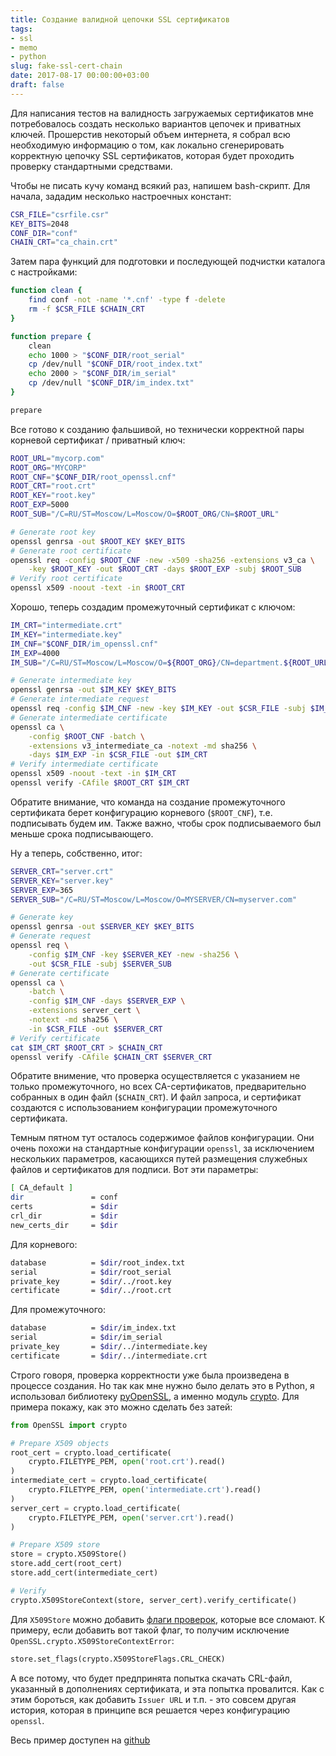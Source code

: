 ```yaml
---
title: Создание валидной цепочки SSL сертификатов
tags:
- ssl
- memo
- python
slug: fake-ssl-cert-chain
date: 2017-08-17 00:00:00+03:00
draft: false
---
```


Для написания тестов на валидность загружаемых сертификатов мне потребовалось создать несколько вариантов
цепочек и приватных ключей. Прошерстив некоторый объем интернета, я собрал всю необходимую информацию о том,
как локально сгенерировать корректную цепочку SSL сертификатов, которая будет проходить проверку стандартными
средствами.

Чтобы не писать кучу команд всякий раз, напишем bash-скрипт. Для начала, зададим несколько настроечных констант:

```bash
CSR_FILE="csrfile.csr"
KEY_BITS=2048
CONF_DIR="conf"
CHAIN_CRT="ca_chain.crt"
```

Затем пара функций для подготовки и последующей подчистки каталога с настройками: 

```bash
function clean {
    find conf -not -name '*.cnf' -type f -delete
    rm -f $CSR_FILE $CHAIN_CRT
}

function prepare {
    clean
    echo 1000 > "$CONF_DIR/root_serial"
    cp /dev/null "$CONF_DIR/root_index.txt"
    echo 2000 > "$CONF_DIR/im_serial"
    cp /dev/null "$CONF_DIR/im_index.txt"
}

prepare
```

Все готово к созданию фальшивой, но технически корректной пары корневой сертификат / приватный ключ:

```bash
ROOT_URL="mycorp.com"
ROOT_ORG="MYCORP"
ROOT_CNF="$CONF_DIR/root_openssl.cnf"
ROOT_CRT="root.crt"
ROOT_KEY="root.key"
ROOT_EXP=5000
ROOT_SUB="/C=RU/ST=Moscow/L=Moscow/O=$ROOT_ORG/CN=$ROOT_URL"

# Generate root key
openssl genrsa -out $ROOT_KEY $KEY_BITS
# Generate root certificate
openssl req -config $ROOT_CNF -new -x509 -sha256 -extensions v3_ca \
    -key $ROOT_KEY -out $ROOT_CRT -days $ROOT_EXP -subj $ROOT_SUB
# Verify root certificate
openssl x509 -noout -text -in $ROOT_CRT
```

Хорошо, теперь создадим промежуточный сертификат с ключом:

```bash
IM_CRT="intermediate.crt"
IM_KEY="intermediate.key"
IM_CNF="$CONF_DIR/im_openssl.cnf"
IM_EXP=4000
IM_SUB="/C=RU/ST=Moscow/L=Moscow/O=${ROOT_ORG}/CN=department.${ROOT_URL}"

# Generate intermediate key
openssl genrsa -out $IM_KEY $KEY_BITS
# Generate intermediate request
openssl req -config $IM_CNF -new -key $IM_KEY -out $CSR_FILE -subj $IM_SUB
# Generate intermediate certificate
openssl ca \
    -config $ROOT_CNF -batch \
    -extensions v3_intermediate_ca -notext -md sha256 \
    -days $IM_EXP -in $CSR_FILE -out $IM_CRT
# Verify intermediate certificate
openssl x509 -noout -text -in $IM_CRT
openssl verify -CAfile $ROOT_CRT $IM_CRT
```

Обратите внимание, что команда на создание промежуточного сертификата берет конфигурацию
корневого (`$ROOT_CNF`), т.е. подписывать будем им. Также важно, чтобы срок подписываемого
был меньше срока подписывающего.

Ну а теперь, собственно, итог: 

```bash
SERVER_CRT="server.crt"
SERVER_KEY="server.key"
SERVER_EXP=365
SERVER_SUB="/C=RU/ST=Moscow/L=Moscow/O=MYSERVER/CN=myserver.com"

# Generate key
openssl genrsa -out $SERVER_KEY $KEY_BITS
# Generate request
openssl req \
    -config $IM_CNF -key $SERVER_KEY -new -sha256 \
    -out $CSR_FILE -subj $SERVER_SUB
# Generate certificate
openssl ca \
    -batch \
    -config $IM_CNF -days $SERVER_EXP \
    -extensions server_cert \
    -notext -md sha256 \
    -in $CSR_FILE -out $SERVER_CRT
# Verify certificate
cat $IM_CRT $ROOT_CRT > $CHAIN_CRT
openssl verify -CAfile $CHAIN_CRT $SERVER_CRT
```

Обратите внимение, что проверка осуществляется с указанием не только промежуточного,
но всех CA-сертификатов, предварительно собранных в один файл (`$CHAIN_CRT`).
И файл запроса, и сертификат создаются с использованием конфигурации промежуточного сертификата.

Темным пятном тут осталось содержимое файлов конфигурации. Они очень похожи на стандартные конфигурации 
`openssl`, за исключением нескольких параметров, касающихся путей размещения служебных файлов и сертификатов для подписи.
Вот эти параметры:

```bash
[ CA_default ]
dir               = conf
certs             = $dir
crl_dir           = $dir
new_certs_dir     = $dir
```

Для корневого:

```bash
database          = $dir/root_index.txt
serial            = $dir/root_serial
private_key       = $dir/../root.key
certificate       = $dir/../root.crt
```

Для промежуточного:

```bash
database          = $dir/im_index.txt
serial            = $dir/im_serial
private_key       = $dir/../intermediate.key
certificate       = $dir/../intermediate.crt
```

Строго говоря, проверка корректности уже была произведена в процессе создания.
Но так как мне нужно было делать это в Python, я использовал
библиотеку [pyOpenSSL](https://pyopenssl.org/en/stable/index.html), а именно
модуль [crypto](https://pyopenssl.org/en/stable/api/crypto.html). Для примера покажу, как это можно сделать без затей:

```python
from OpenSSL import crypto

# Prepare X509 objects
root_cert = crypto.load_certificate(
    crypto.FILETYPE_PEM, open('root.crt').read()
)
intermediate_cert = crypto.load_certificate(
    crypto.FILETYPE_PEM, open('intermediate.crt').read()
)
server_cert = crypto.load_certificate(
    crypto.FILETYPE_PEM, open('server.crt').read()
)

# Prepare X509 store
store = crypto.X509Store()
store.add_cert(root_cert)
store.add_cert(intermediate_cert)

# Verify
crypto.X509StoreContext(store, server_cert).verify_certificate()
```

Для `X509Store` можно добавить
[флаги проверок](https://pyopenssl.org/en/stable/api/crypto.html#OpenSSL.crypto.X509StoreFlags), 
которые все сломают. К примеру, если добавить вот такой флаг, то получим исключение
`OpenSSL.crypto.X509StoreContextError`:

```python
store.set_flags(crypto.X509StoreFlags.CRL_CHECK)
```

А все потому, что будет предпринята попытка скачать CRL-файл, указанный в дополнениях сертификата,
и эта попытка провалится. Как с этим бороться, как добавить `Issuer URL` и т.п. - это совсем другая история,
которая в принципе вся решается через конфигурацию `openssl`.

Весь пример доступен на [github](https://github.com/dstarod/fake-ssl-cert)

